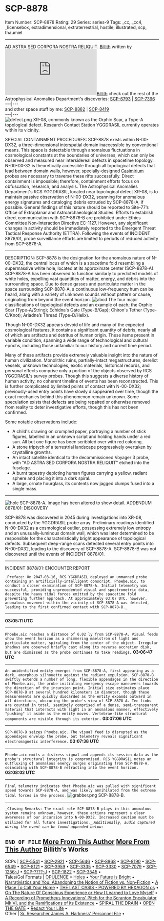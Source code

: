 # SCP-8878
Item Number: SCP-8878
Rating: 29
Series: series-9
Tags: _cc, _cc4, _licensebox, extradimensional, extraterrestrial, hostile, illustrated, scp, thaumiel

---

AD ASTRA SED CORPORA NOSTRA RELIQUIT.
[Billith](javascript:;)
written by [![Billith](https://www.wikidot.com/avatar.php?userid=3042342&amp;size=small&amp;timestamp=1749928551)](http://www.wikidot.com/user:info/billith)[Billith](http://www.wikidot.com/user:info/billith)
check out the rest of the Astrophysical Anomalies Department's discoveries:
[SCP-6793](/scp-6793) | [SCP-7396](/scp-7396)  
---|---  
and other space stuff by me:
[SCP-8882](/scp-8882) | [SCP-8419](/scp-8419)  
---|---  
![defect.png](http://scp-sandbox-3.wikidot.com/local--files/sgc2c/defect.png)
XR-08, commonly known as the Orphic Scar, a Type-A topological defect. Research Contact Station YGGDRASIL currently operates within its vicinity.
  
  

SPECIAL CONTAINMENT PROCEDURES: SCP-8878 exists within N-00-DX32, a three-dimensional interspatial domain inaccessible by conventional means. This space is detectable through anomalous fluctuations in cosmological constants at the boundaries of universes, which can only be observed and measured near intersidereal defects in spacetime topology. N-00-DX-32 is theoretically accessible through all topological defects that lead between domain walls, however, specially-designed [Casimirium](https://scp-wiki.wikidot.com/billiths-proposal) probes are necessary to traverse these rifts successfully. Direct containment is impossible; therefore, containment efforts focus on obfuscation, research, and analysis.
The Astrophysical Anomalies Department's RCS YGGDRASIL, located near topological defect XR-08, is to maintain passive observation of N-00-DX32, scanning for anomalous energy signatures and cataloging debris extruded by SCP-8878-A, if possible. General findings of this nature should be reported to Site-77’s Office of Extraplanar and Astroarchaeological Studies.
Efforts to establish direct communication with SCP-8878-B are prohibited under Ethics Committee Non-Interaction Directive EC-1127. However, any significant changes in activity should be immediately reported to the Emergent Threat Tactical Response Authority (ETTRA).
Following the events of INCIDENT 8878/01, probe surveillance efforts are limited to periods of reduced activity from SCP-8878-A.
  

* * *
DESCRIPTION: SCP-8878 is the designation for the anomalous nature of N-00-DX32, the central locus of which is a spacetime fold resembling a supermassive white hole, located at its approximate center (SCP-8878-A). SCP-8878-A has been observed to function similarly to predicted models of white holes, expelling vast quantities of matter, energy, and debris into the surrounding space. Due to dense gasses and particulate matter in the space surrounding SCP-8878-A, a continuous low-frequency hum can be heard, along with a variety of unknown sounds without pattern or cause, originating from beyond the event horizon.
![abcd](http://scp-sandbox-3.wikidot.com/local--files/sgc2c/abcd)
The four major classifications of topological defects and an example of each; the Orphic Scar (Type-A/String); Echidna's Gate (Type-B/Gap); Chiron's Tether (Type-C/Knot); Ariadne’s Thread (Type-D/Helix).
  
Though N-00-DX32 appears devoid of life and many of the expected cosmological features, it contains a significant quantity of debris, nearly all of which are artifacts and detritus of human origin. These items present in variable condition, spanning a wide range of technological and cultural epochs, including those unfamiliar to our history and current time period.  
  
Many of these artifacts provide extremely valuable insight into the nature of human civilization. Monolithic ruins, partially-intact megastructures, derelict vessels, unknown technologies, exotic materials, historical records, and personal effects comprise only a portion of the objects observed by RCS YGGDRASIL's survey probes. Though this suggests a diverse history of human activity, no coherent timeline of events has been reconstructed. This is further complicated by limited points of contact with N-00-DX32; previously-used entry points have slowly disappeared over time, though the exact mechanics behind this phenomenon remain unknown. Some speculation exists that defects are being repaired or otherwise removed from reality to deter investigative efforts, though this has not been confirmed.  
  
Some notable observations include:
  * A child's drawing on crumpled paper, portraying a number of stick figures, labelled in an unknown script and holding hands under a red sun. All but one figure has been scribbled over with red coloring.
  * A stone triptych of a terrestrial landscape progressively overtaken by crystalline growths.
  * An intact satellite identical to the decommissioned Voyager 3 probe, with "AD ASTRA SED CORPORA NOSTRA RELIQUIT" etched into the fuselage.
  * A burnt tapestry depicting human figures carrying a yellow, radiant sphere and placing it into a dark spiral.
  * A large, ornate hourglass, its contents now jagged clumps fused into a single mass.

  

* * *
![hole](http://scp-sandbox-3.wikidot.com/local--files/sgc2c/hole)
SCP-8878-A. Image has been altered to show detail.
ADDENDUM 8878/01: DISCOVERY  

SCP-8878 was discovered in 2045 during investigations into XR-08, conducted by the YGGDRASIL probe array. Preliminary readings identified N-00-DX32 as a cosmological outlier, possessing extremely low entropy and an unusually-luminous domain wall, which was later determined to be responsible for the characteristically bright appearance of topological defects. Subsequent deep-range scans detected several entry points into N-00-DX32, leading to the discovery of SCP-8878-A.
SCP-8878-B was not discovered until the events of INCIDENT 8878/01.
  

* * *
  
INCIDENT 8878/01: ENCOUNTER REPORT  

`_Preface: On 2047-03-16, RCS YGGDRASIL deployed an unmanned probe containing an artificially-intelligent conscript, Phoebe.aic, to conduct a closer examination of SCP-8878-A. Initial telemetry was successful, providing unprecedented visual and spectrometric data, despite the heavy tidal forces emitted by the spacetime fold preventing further approach. At approximately 03:07 UTC, however, anomalous movement within the vicinity of SCP-8878-A was detected, leading to the first confirmed contact with SCP-8878-B._`
* * *
**03:05:11 UTC**
* * *
`Phoebe.aic reaches a distance of 0.02 ly from SCP-8878-A. Visual feeds show the event horizon as a shimmering maelstrom of light and particulate matter, spiraling from the center of the object. Irregular shadows are observed briefly cast along its reverse accretion disk, but are dismissed as the probe continues to take readings.`
**03:06:47 UTC**
* * *
`An unidentified entity emerges from SCP-8878-A, first appearing as a dark, amorphous silhouette against the radiant expulsion. SCP-8878-B swiftly extends a number of long, flexible appendages in the direction of Phoebe.aic, the probe initiating emergency escape maneuvers towards the direction of the incursion point. Initial size estimates place SCP-8878-B at several hundred kilometers in diameter, though these measurements are quickly discarded as the entity expands outward in all directions, obscuring the probe's view of SCP-8878-A. Ten limbs are counted in total, seemingly comprised of a dense, semi-transparent material that interacts with light in an anomalous manner, effectively "pushing" it aside as the entity moves. Vertebrae-like structural components are visible through its exterior.`
**03:07:06 UTC**
* * *
`SCP-8878-B seizes Phoebe.aic. The visual feed is disrupted as the appendages envelop the probe, but telemetry reveals significant electromagnetic interference.`
**03:07:38 UTC**
* * *
`Phoebe.aic emits a distress signal and appends its session data as the probe's structural integrity is compromised. RCS YGGDRASIL notes an outfluxing of anomalous energy surges originating from SCP-8878-A, coinciding with SCP-8878-B retracting into the event horizon.`
**03:08:02 UTC**
* * *
`Final telemetry indicates that Phoebe.aic was pulled with significant speed towards SCP-8878-A, and was likely annihilated from the extreme tidal forces in the process.`
![grabber.png](http://scp-sandbox-3.wikidot.com/local--files/sgc2c/grabber.png)
SCP-8878-B.
* * *
  
`_Closing Remarks: The exact role SCP-8878-B plays in this anomalous system remains unknown, however, these actions represent a clear awareness of our incursion into N-00-DX32. Increased caution must be utilized for all future investigations._`
_`Additionally, audio captured during the event can be found appended below:`_  

  
  
  

`END OF FILE`
[More From This Author](javascript:;)
[More From This Author](javascript:;)
Billith's Works  
---  
SCPs |  [SCP-5541](/scp-5541) • [SCP-2921](/scp-2921) • [SCP-5646](/scp-5646) • [SCP-8868](/scp-8868) • [SCP-8190](/scp-8190) • [SCP-6549](/scp-6549) • [SCP-8121](/scp-8121) • [SCP-3959](/scp-3959) • [SCP-3335](/scp-3335) • [SCP-3330](/scp-3330) • [SCP-7079](/scp-7079) • [SCP-1256-J](/scp-1256-j) • [SCP-????-J](/scp-in-a-box-j) • [SCP-1822](/scp-1822) • [SCP-3545](/scp-3545) •  
Tales/GoI Formats |  [OPULENCE](/opulence) • [Holes](/holes) • [Your Future is Bright](/your-future-is-bright) • [Narrativistics and You: Abandoning the Notion of Fiction vs. Non-Fiction](/narrativistics-and-you) • [A Place To Call Your Home](/a-place-to-call-your-home) • [THE LAST OASIS - POWERED BY HEXAGON os](/the-last-oasis) • [On The Nature Of Conscious Experience or How I Learned to Love Myself](/on-the-nature-of-conscious-experience) • [A Recording of Prometheus Innovations' Pitch for the Scranton Encabulator Mk VI, and the Ramifications of its Existence](/scranton-encabulator) • [SPIRAL THE DRAIN](/spiral-the-drain) • [OPEN THE GATE](/open-the-gate) • [Redact Your Life](/redact-your-life) •  
Other |  [Sr. Researcher James A. Harkness' Personnel File](/sr-researcher-james-a-harkness-personnel-file) •  
  